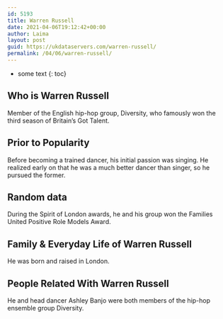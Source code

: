 ```yaml
---
id: 5193
title: Warren Russell
date: 2021-04-06T19:12:42+00:00
author: Laima
layout: post
guid: https://ukdataservers.com/warren-russell/
permalink: /04/06/warren-russell/
---
```


* some text
{: toc}


## Who is Warren Russell
                  
                  
                  
Member of the English hip-hop group, Diversity, who famously won the third season of Britain&#8217;s Got Talent.
                  
              
            
              
            
                
                
                
## Prior to Popularity
                  
                  
                  
Before becoming a trained dancer, his initial passion was singing. He realized early on that he was a much better dancer than singer, so he pursued the former.
                  
              
            
              
            
                
                
                
## Random data
                  
                  
                  
During the Spirit of London awards, he and his group won the Families United Positive Role Models Award.
                  
              
            
              
            
                
                
                
## Family & Everyday Life of Warren Russell
                  
                  
                  
He was born and raised in London.
                  
              
            
              
            
                
                
                
## People Related With Warren Russell
                  
                  
                  
He and head dancer Ashley Banjo were both members of the hip-hop ensemble group Diversity.
                  
              
            
              
            
                
              
            
              
              
            
            
              
            
          
          
          